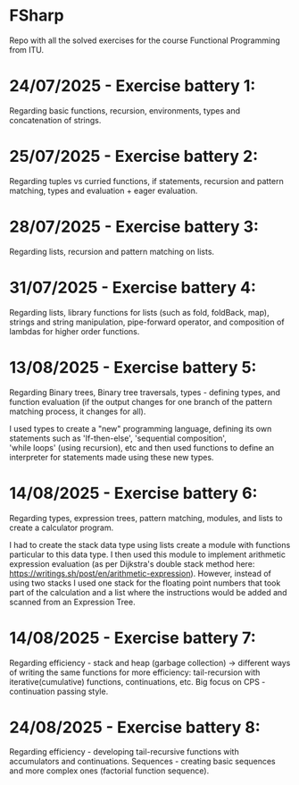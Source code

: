 # FSharp
Repo with all the solved exercises for the course Functional Programming from ITU.

# 24/07/2025 - Exercise battery 1: 
Regarding basic functions, recursion, environments, types and concatenation of strings.

# 25/07/2025 - Exercise battery 2:
Regarding tuples vs curried functions, if statements, recursion and pattern matching, types and evaluation + eager evaluation.

# 28/07/2025 - Exercise battery 3:
Regarding lists, recursion and pattern matching on lists.

# 31/07/2025 - Exercise battery 4:
Regarding lists, library functions for lists (such as fold, foldBack, map), strings and string manipulation, pipe-forward operator, 
and composition of lambdas for higher order functions.

# 13/08/2025 - Exercise battery 5:
Regarding Binary trees, Binary tree traversals, types - defining types, and function evaluation (if the output changes 
for one branch of the pattern matching process, it changes for all).

I used types to create a "new" programming language, defining its own statements such as 'If-then-else', 'sequential composition',  
'while loops' (using recursion), etc and then used functions to define an interpreter for statements made using these new types.

# 14/08/2025 - Exercise battery 6:
Regarding types, expression trees, pattern matching, modules, and lists to create a calculator program.

I had to create the stack data type using lists create a module with functions particular to this data type.
I then used this module to implement arithmetic expression evaluation (as per Dijkstra's double stack 
method here: https://writings.sh/post/en/arithmetic-expression). 
However, instead of using two stacks I used one stack for the floating point numbers that took part of the calculation
and a list where the instructions would be added and scanned from an Expression Tree.

# 14/08/2025 - Exercise battery 7:
Regarding efficiency - stack and heap (garbage collection) -> different ways of writing the same functions for more efficiency: tail-recursion with iterative(cumulative) functions, continuations, etc.
Big focus on CPS - continuation passing style.

# 24/08/2025 - Exercise battery 8:
Regarding efficiency - developing tail-recursive functions with accumulators and continuations.
Sequences - creating basic sequences and more complex ones (factorial function sequence).
